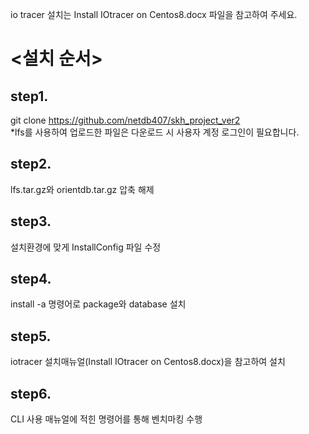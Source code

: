 io tracer 설치는 Install IOtracer on Centos8.docx 파일을 참고하여 주세요.

# <설치 순서>


## step1. 
git clone https://github.com/netdb407/skh_project_ver2  
*lfs를 사용하여 업로드한 파일은 다운로드 시 사용자 계정 로그인이 필요합니다.


## step2.
lfs.tar.gz와 orientdb.tar.gz 압축 해제

## step3.
설치환경에 맞게 InstallConfig 파일 수정

## step4.
install -a 명령어로 package와 database 설치

## step5.
iotracer 설치매뉴얼(Install IOtracer on Centos8.docx)을 참고하여 설치

## step6.
CLI 사용 매뉴얼에 적힌 명령어를 통해 벤치마킹 수행

